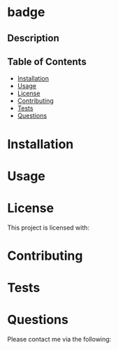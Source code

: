 # badge

## Description

## Table of Contents

* [Installation](#installation)
* [Usage](#usage)
* [License](#license)
* [Contributing](#contributing)
* [Tests](#tests)
* [Questions](#questions)

# Installation

# Usage

# License
This project is licensed with: 
# Contributing

# Tests

# Questions
Please contact me via the following: